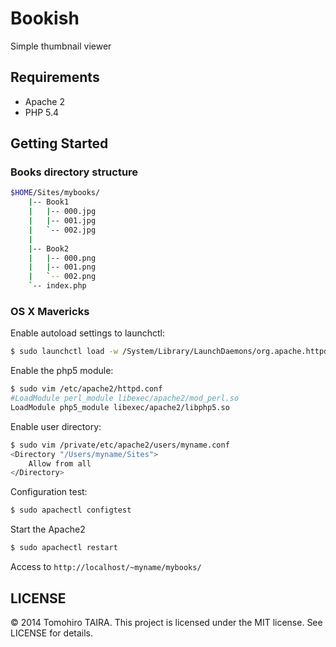 Bookish
================================================================================

Simple thumbnail viewer


Requirements
--------------------------------------------------------------------------------

- Apache 2
- PHP 5.4


Getting Started
--------------------------------------------------------------------------------

### Books directory structure

```sh
$HOME/Sites/mybooks/
    |-- Book1
    |   |-- 000.jpg
    |   |-- 001.jpg
    |   `-- 002.jpg
    |
    |-- Book2
    |   |-- 000.png
    |   |-- 001.png
    |   `-- 002.png
    `-- index.php
```

### OS X Mavericks

Enable autoload settings to launchctl:

```sh
$ sudo launchctl load -w /System/Library/LaunchDaemons/org.apache.httpd.plist
```

Enable the php5 module:

```sh
$ sudo vim /etc/apache2/httpd.conf
#LoadModule perl_module libexec/apache2/mod_perl.so
LoadModule php5_module libexec/apache2/libphp5.so
```

Enable user directory:

```sh
$ sudo vim /private/etc/apache2/users/myname.conf
<Directory "/Users/myname/Sites">
    Allow from all
</Directory>
```

Configuration test:

```sh
$ sudo apachectl configtest
```

Start the Apache2

```sh
$ sudo apachectl restart
```

Access to `http://localhost/~myname/mybooks/`


LICENSE
--------------------------------------------------------------------------------

&copy; 2014 Tomohiro TAIRA.
This project is licensed under the MIT license.
See LICENSE for details.
